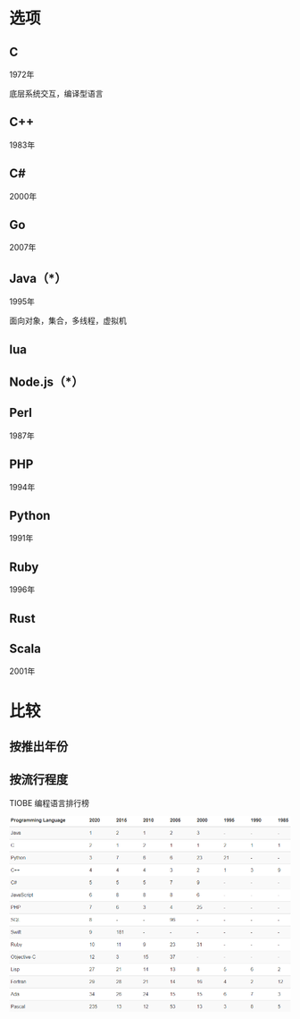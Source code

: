 # 选项

## C

1972年

底层系统交互，编译型语言



## C++

1983年  





## C#

2000年







## Go

2007年



## Java（*）

1995年

面向对象，集合，多线程，虚拟机





## lua



## Node.js（*）



## Perl

1987年



## PHP

1994年



## Python

1991年



## Ruby

1996年



## Rust





## Scala

2001年





# 比较

## 按推出年份







## 按流行程度

TIOBE 编程语言排行榜

<div align="center"> <img src="pics/24047a8f234a4bb3925702bfd1f93fdf.png"/> </div><br>